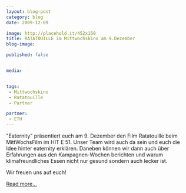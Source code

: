 ```yaml
---
layout: blog-post
category: blog
date: 2009-12-09

image: http://placehold.it/452x150
title: RATATOUILLE im Mittwochskino am 9.Dezember 
blog-image: 

published: false


media:  


tags:
 - Mittwochskino
 - Ratatouille
 - Partner

partner:
 - ETH
--- 
```


"Eaternity" präsentiert euch am 9. Dezember den Film Ratatouille beim MittWochsFilm im HIT E 51. Unser Team wird auch da sein und euch die Idee hinter eaternity erklären. Daneben können wir dann auch über Erfahrungen aus den Kampagnen-Wochen berichten und warum klimafreundliches Essen nicht nur gesund sondern auch lecker ist.

Wir freuen uns auf euch!

[Read more...][1]

[1]: http://www.eaternity.ethz.ch/blog/mittwochskino-zeigen-ratatouille-am-9.dezember.html

